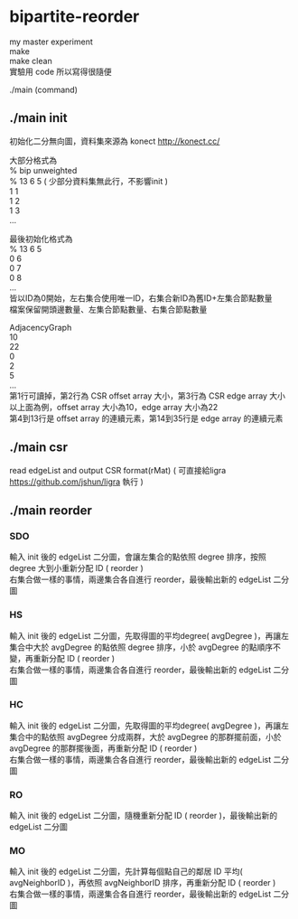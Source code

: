 # bipartite-reorder
my master experiment  
make  
make clean  
實驗用 code 所以寫得很隨便  

./main (command) <fileName>  

## ./main init <fileName>
初始化二分無向圖，資料集來源為 konect http://konect.cc/

大部分格式為  
% bip unweighted  
% 13 6 5 ( 少部分資料集無此行，不影響init )  
1 1  
1 2  
1 3  
...  
  
最後初始化格式為  
% 13 6 5  
0 6  
0 7  
0 8  
...  
皆以ID為0開始，左右集合使用唯一ID，右集合新ID為舊ID+左集合節點數量  
檔案保留開頭邊數量、左集合節點數量、右集合節點數量  

AdjacencyGraph  
10  
22  
0  
2  
5  
...  
第1行可讀掉，第2行為 CSR offset array 大小，第3行為 CSR edge array 大小  
以上面為例，offset array 大小為10，edge array 大小為22  
第4到13行是 offset array 的連續元素，第14到35行是 edge array 的連續元素  

## ./main csr <fileName>  
read edgeList and output CSR format(rMat)
( 可直接給ligra https://github.com/jshun/ligra 執行 )  

## ./main reorder <fileName>  

### SDO
輸入 init 後的 edgeList 二分圖，會讓左集合的點依照 degree 排序，按照 degree 大到小重新分配 ID ( reorder )  
右集合做一樣的事情，兩邊集合各自進行 reorder，最後輸出新的 edgeList 二分圖  

### HS
輸入 init 後的 edgeList 二分圖，先取得圖的平均degree( avgDegree )，再讓左集合中大於 avgDegree 的點依照 degree 排序，小於 avgDegree 的點順序不變，再重新分配 ID ( reorder )  
右集合做一樣的事情，兩邊集合各自進行 reorder，最後輸出新的 edgeList 二分圖  

### HC
輸入 init 後的 edgeList 二分圖，先取得圖的平均degree( avgDegree )，再讓左集合中的點依照 avgDegree 分成兩群，大於 avgDegree 的那群擺前面，小於 avgDegree 的那群擺後面，再重新分配 ID ( reorder )  
右集合做一樣的事情，兩邊集合各自進行 reorder，最後輸出新的 edgeList 二分圖  

### RO
輸入 init 後的 edgeList 二分圖，隨機重新分配 ID ( reorder )，最後輸出新的 edgeList 二分圖  

### MO
輸入 init 後的 edgeList 二分圖，先計算每個點自己的鄰居 ID 平均( avgNeighborID )，再依照 avgNeighborID 排序，再重新分配 ID ( reorder )  
右集合做一樣的事情，兩邊集合各自進行 reorder，最後輸出新的 edgeList 二分圖  
